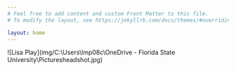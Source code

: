 ```yaml
---
# Feel free to add content and custom Front Matter to this file.
# To modify the layout, see https://jekyllrb.com/docs/themes/#overriding-theme-defaults

layout: home
---
```

![Lisa Play](img/C:\Users\lmp08c\OneDrive - Florida State University\Picturesheadshot.jpg)